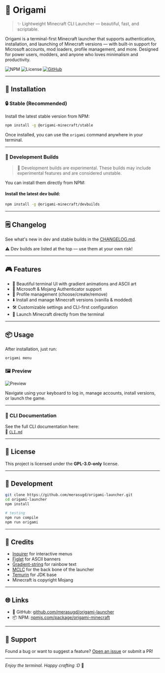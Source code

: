 # 🌸 Origami

> ✨ Lightweight Minecraft CLI Launcher — beautiful, fast, and scriptable.

Origami is a terminal-first Minecraft launcher that supports authentication, installation, and launching of Minecraft versions — with built-in support for Microsoft accounts, mod loaders, profile management, and more. Designed for power users, modders, and anyone who loves minimalism and productivity.

![NPM](https://img.shields.io/npm/v/@origami-minecraft/stable?style=flat-square)
![License](https://img.shields.io/badge/license-GPL--3.0--only-blue.svg)
[![GitHub](https://img.shields.io/badge/github-merasugd%2Forigami-launcher?logo=github&style=flat-square)](https://github.com/merasugd/origami-launcher)

---

## 🚀 Installation

### 🔒 Stable (Recommended)
Install the latest stable version from NPM:
```bash
npm install -g @origami-minecraft/stable
```

Once installed, you can use the `origami` command anywhere in your terminal.

---

### 🧪 Development Builds

> 🚧 Development builds are experimental. These builds may include experimental features and are considered unstable.

You can install them directly from NPM:

#### Install the latest dev build:
```bash
npm install -g @origami-minecraft/devbuilds
```

---

## 🗒️ Changelog

See what's new in dev and stable builds in the [CHANGELOG.md](https://github.com/merasugd/origami-launcher/blob/main/wiki/CHANGELOG.MD).

⚠️ Dev builds are listed at the top — use them at your own risk!

---

## 🎮 Features

- 🎨 Beautiful terminal UI with gradient animations and ASCII art
- 🔐 Microsoft & Mojang Authenticator support
- 📂 Profile management (choose/create/remove)
- ⬇️ Install and manage Minecraft versions (vanilla & modded)
- 🛠 Customizable settings and CLI-first configuration
- 💨 Launch Minecraft directly from the terminal

---

## 📦 Usage

After installation, just run:

```bash
origami menu
```

### 🖼️ Preview

![Preview](https://raw.githubusercontent.com/merasugd/origami-launcher/refs/heads/main/wiki/images/image.png)

Navigate using your keyboard to log in, manage accounts, install versions, or launch the game.

---

### 📘 CLI Documentation

See the full CLI documentation here:  
📖 [`CLI.md`](https://github.com/merasugd/origami-launcher/blob/main/wiki/CLI.MD)

---

## 📝 License

This project is licensed under the **GPL-3.0-only** license.

---

## 🧪 Development

```bash
git clone https://github.com/merasugd/origami-launcher.git
cd origami-launcher
npm install

# testing
npm run compile
npm run origami
```

---

## 💖 Credits

- [Inquirer](https://github.com/SBoudrias/Inquirer.js) for interactive menus
- [Figlet](https://github.com/patorjk/figlet.js) for ASCII banners
- [Gradient-string](https://github.com/bokub/gradient-string) for rainbow text
- [MCLC](https://github.com/Pierce01/MinecraftLauncher-core) for the back bone of the launcher
- [Temurin](https://adoptium.net/) for JDK base
- Minecraft is copyright Mojang

---

## 🌐 Links

- 📁 GitHub: [github.com/merasugd/origami-launcher](https://github.com/merasugd/origami-launcher)
- 📦 NPM: [npmjs.com/package/origami-minecraft](https://www.npmjs.com/package/@origami-minecraft/stable)

---

## 🙏 Support

Found a bug or want to suggest a feature? [Open an issue](https://github.com/merasugd/origami-launcher/issues) or submit a PR!

---

_Enjoy the terminal. Happy crafting :D_ 🧵